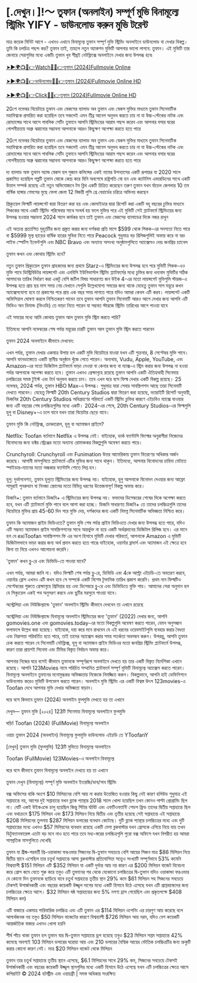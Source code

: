 <h1>[.দেখুন।]!～ তুফান (অনলাইন) সম্পূর্ণ মুভি বিনামূল্যে স্ট্রিমিং YIFY - ডাউনলোড করুন মুভি টরেন্ট</h1>
মাত্র কয়েক মিনিট আগে - এখনও এখানে বিনামূল্যে তুফান সম্পূর্ণ মুভি স্ট্রিমিং অনলাইনে ডাউনলোড বা দেখার বিকল্প। তুমি কি চলচিত্র পছন্দ কর? তুফান তাই, তাহলে নতুন অ্যাকশন মুভিটি আপনার ভালো লাগবে: তুফান। এই মুভিটি তার জেনারে সেরাগুলির মধ্যে একটি৷ তুফান খুব শীঘ্রই নেটফ্লিক্সে অনলাইনে দেখার জন্য উপলব্ধ হবে৷

[➤►🌍📺📱👉Watch🔴✅👉তুফান (2024)Fullmovie Online](https://t.co/jKevWnqxMq)

[➤►🌍📺📱👉ডাউনলোড🔴✅👉তুফান (2024)Fullmovie Online HD](https://t.co/jKevWnqxMq)

[➤►🌍📺📱👉Click🔴✅👉তুফান (2024)Fullmovie Online HD](https://t.co/jKevWnqxMq)

20শে নভেম্বর থিয়েটারে তুফান এবং স্নেকসের ব্যালাড অব তুফান এবং স্নেকস মুক্তির মাধ্যমে তুফান সিনেমাটিক মহাবিশ্বকে প্রসারিত করা হয়েছিল তবে সকলেই এমন তীব্র আবেগ অনুভব করতে চায় না যা উচ্চ-স্টেকের নাটক এবং রোম্যান্সের সাথে আসে পাবলিক সেটিং তুফানে আপনি স্ট্রিমিংয়ের আরাম পছন্দ করেন এবং আপনার বসার ঘরের গোপনীয়তায় অশ্রু ঝরানোর সম্ভাবনা আপনাকে আরও কিছুক্ষণ অপেক্ষা করতে হতে পারে

20শে নভেম্বর থিয়েটারে তুফান এবং স্নেকসের ব্যালাড অব তুফান এবং স্নেকস মুক্তির মাধ্যমে তুফান সিনেমাটিক মহাবিশ্বকে প্রসারিত করা হয়েছিল তবে সকলেই এমন তীব্র আবেগ অনুভব করতে চায় না যা উচ্চ-স্টেকের নাটক এবং রোম্যান্সের সাথে আসে পাবলিক সেটিং তুফানে আপনি স্ট্রিমিংয়ের আরাম পছন্দ করেন এবং আপনার বসার ঘরের গোপনীয়তায় অশ্রু ঝরানোর সম্ভাবনা আপনাকে আরও কিছুক্ষণ অপেক্ষা করতে হতে পারে

দ্য ব্যালাড অফ তুফান অ্যান্ড স্নেকস হল সুজান কলিন্সের একই নামের উপন্যাসের একটি রূপান্তর যা 2020 সালে প্রকাশিত হয়েছিল গল্পটি তুফান স্নোকে কেন্দ্র করে যিনি অবশেষে রাষ্ট্রপতি স্নো হন এবং ক্যাটনিস এভারডিনের সাথে একটি উত্তাল সম্পর্ক রয়েছে এই নতুন অভিযোজনে টম ব্লিথ একটি চিত্রিত করেছেন তরুণ তুফান যখন র্যাচেল জেগলার 10 তম বার্ষিক হাঙ্গার গেমসের মুছে ফেলা জেলা 12 বিজয়ী লুসি গ্রে বেয়ার্ডের চরিত্রে অভিনয় করছেন

প্রিক্যুয়েল ফিল্মটি লায়ন্সগেট দ্বারা বিতরণ করা হয় এবং কোলাইডার দ্বারা রিপোর্ট করা একটি বহু বছরের চুক্তির মাধ্যমে পিককের সাথে একটি স্ট্রিমিং পরিষেবার সাথে সংঘর্ষ হয় ফলে মুক্তির পরে এই মুভিটি সেই প্ল্যাটফর্মে স্ট্রিমিংয়ের জন্য উপলব্ধ হওয়ার সম্ভাবনা 2024 সালে কার্যকর হবে তাই তুফান এবং স্নেকসের ব্যালাডের দিকে নজর রাখুন

এই অত্যন্ত প্রত্যাশিত মুহুর্তটির জন্য প্রস্তুত করার জন্য দর্শকরা প্রতি মাসে $599 থেকে পিকক-এর সদস্যতা নিতে পারে বা $5999 মূল্য ছাড়ের বার্ষিক হারের সুবিধা নিতে পারে Peacock শুধুমাত্র বড় রিলিজগুলিই অফার করে না বরং লাইভ স্পোর্টস ইভেন্টগুলি এবং NBC Bravo এবং অন্যান্য অসংখ্য অনুষ্ঠানগুলিতে অ্যাক্সেসও দেয়৷ জনপ্রিয় চ্যানেল

তুফান কখন এবং কোথায় স্ট্রিমিং হবে?

নতুন তুফান প্রিক্যুয়েল তুফান গ্রাহকদের জন্য প্রথমে Starz-এ স্ট্রিমিংয়ের জন্য উপলব্ধ হবে পরে মুভিটি পিকক-এও মুক্তি পাবে ডিস্ট্রিবিউটর লায়ন্সগেট এবং এনবিসি ইউনিভার্সাল স্ট্রিমিং প্ল্যাটফর্মের মধ্যে চুক্তির জন্য ধন্যবাদ মুভিটির সঠিক আগমনের তারিখ নির্ধারণ করা একটু বেশি জটিল বিষয় সাধারণত জন উইক 4-এর মতো লায়ন্সগেট মুভিগুলি স্টারজ-এ উপলব্ধ হতে প্রায় ছয় মাস সময় নেয় যেখানে সেগুলি উল্লেখযোগ্য সময়ের জন্য থাকে যেহেতু তুফান সাপ ময়ূরে কখন অ্যাক্সেসযোগ্য হবে তা প্রকাশের পরে প্রায় এক বছর সময় লাগতে পারে যদিও আমরা কেবল এটি করব। লায়ন্সগেট একটি অফিসিয়াল ঘোষণা করলে নিশ্চিতকরণ পাবেন তবে তুফান আপনি তুফান সিনেমাটি আরও আগে দেখার জন্য আপনি এটি ভিডিও অন ডিমান্ড (ভিওডি) তে ভাড়া নিতে পারেন যা সম্ভবত স্টারজে স্ট্রিমিং তারিখের আগে পাওয়া যাবে

এই সময়ের মধ্যে আমি কোথায় তুফান আল তুফান মুভি স্ট্রিম করতে পারি?

ইতিমধ্যে আপনি নভেম্বরের শেষ পর্যন্ত ময়ূরের চারটি তুফান আল তুফান মুভি স্ট্রিম করতে পারবেন

তুফান 2024 অনলাইনে কীভাবে দেখবেন:

এখন পর্যন্ত, তুফান দেখার একমাত্র উপায় হল একটি মুভি থিয়েটারে যাওয়া যখন এটি শুক্রবার, 8 সেপ্টেম্বর মুক্তি পাবে। আপনি ফানডাঙ্গোতে একটি স্থানীয় অনুষ্ঠান খুঁজে পেতে পারেন। অন্যথায়, Vudu, Apple, YouTube, এবং Amazon-এর মতো ডিজিটাল প্ল্যাটফর্মে ভাড়া নেওয়া বা কেনার জন্য বা ম্যাক্স-এ স্ট্রিম করার জন্য উপলব্ধ না হওয়া পর্যন্ত আপনাকে অপেক্ষা করতে হবে। তুফান এখনও প্রেক্ষাগৃহে রয়েছে তুফান আপনি একটি ঐতিহ্যবাহী সিনেমায় চলচ্চিত্রের সমস্ত টুইস্ট এবং টার্ন অনুভব করতে চান। তবে এখন ঘরে বসে ফিল্ম দেখার একটি বিকল্প রয়েছে। 25 নভেম্বর, 2024 পর্যন্ত, তুফান HBO Max-এ উপলব্ধ। শুধুমাত্র যারা সেবার সাবস্ক্রিপশন আছে তারা সিনেমাটি দেখতে পারবেন। যেহেতু ফিল্মটি 20th Century Studios দ্বারা বিতরণ করা হয়েছে, ভ্যারাইটি রিপোর্ট অনুযায়ী, ডিজনির 20th Century Studios অধিগ্রহণের পরিবর্তে একটি স্ট্রিমিং চুক্তির কারণে এইচবিও ম্যাক্সে যাওয়ার জন্য এটি বছরের শেষ চলচ্চিত্রগুলির মধ্যে একটি। 2024-এর শেষে, 20th Century Studios-এর ফিল্মগুলি হুলু বা Disney+-এ চলে যাবে যখন তারা থিয়েটার ছেড়ে যাবে।

তুফান মুভি কি নেটফ্লিক্স, ক্রাঞ্চারোল, হুলু বা অ্যামাজন প্রাইমে?

Netflix: Toofan বর্তমানে Netflix এ উপলব্ধ নেই। যাইহোক, ডার্ক ফ্যান্টাসি ফিল্মের অনুরাগীরা নিজেদের বিনোদনের জন্য ডক্টর স্ট্রেঞ্জের মতো অন্যান্য রোমাঞ্চকর বিকল্পগুলি অন্বেষণ করতে পারে।

Crunchyroll: Crunchyroll এবং Funimation উত্তর আমেরিকায় তুফান বিতরণের অধিকার অর্জন করেছে। আগামী মাসগুলিতে প্ল্যাটফর্মে এটির মুক্তির জন্য সাথে থাকুন। ইতিমধ্যে, আপনার বিনোদনের চাহিদা মেটাতে স্পাইডার-ম্যানের মতো অন্ধকার ফ্যান্টাসি শোতে লিপ্ত হন।

হুলু: দুর্ভাগ্যবশত, তুফান হুলুতে স্ট্রিমিংয়ের জন্য উপলব্ধ নয়। যাইহোক, হুলু আপনাকে বিনোদন দেওয়ার জন্য আফ্রো সামুরাই পুনরুত্থান বা নিনজা স্ক্রোলের মতো বিভিন্ন ধরণের উত্তেজনাপূর্ণ বিকল্প অফার করে।

ডিজনি+: তুফান বর্তমানে ডিজনি+ এ স্ট্রিমিংয়ের জন্য উপলব্ধ নয়। ভক্তদের ডিসেম্বরের শেষের দিকে অপেক্ষা করতে হবে, যখন এটি প্ল্যাটফর্মে মুক্তি পাবে বলে আশা করা হচ্ছে। ডিজনি সাধারণত ডিজনি+ তে তাদের চলচ্চিত্রগুলি তাদের থিয়েটারে মুক্তির প্রায় 45-60 দিন পরে মুক্তি দেয়, দর্শকদের জন্য একটি নিমগ্ন সিনেমাটিক অভিজ্ঞতা নিশ্চিত করে।

তুফান কি অ্যামাজন প্রাইম ভিডিওতে? তুফান মুভি শেষ পর্যন্ত প্রাইম ভিডিওতে দেখার জন্য উপলব্ধ হতে পারে, যদিও এটি সম্ভবত অ্যামাজন প্রাইম সাবস্ক্রিপশনের সাথে অন্তর্ভুক্ত না হয়ে একটি অর্থপ্রদানের ডিজিটাল রিলিজ হবে। এর মানে হল যে exiToofan সাবস্ক্রিপশন ফি এর অংশ হিসাবে মুভিটি দেখার পরিবর্তে, আপনাকে Amazon এ মুভিটি ডিজিটালভাবে ভাড়া করার জন্য অর্থ প্রদান করতে হতে পারে৷ যাইহোক, ওয়ার্নার ব্রাদার্স এবং অ্যামাজন এই ক্ষেত্রে হবে কিনা তা নিয়ে এখনও আলোচনা করেনি।

'তুফান' কখন ব্লু-রে এবং ডিভিডি-তে পাওয়া যাবে?

এখন পর্যন্ত, আমরা জানি না। যদিও ফিল্মটি শেষ পর্যন্ত ব্লু-রে, ডিভিডি এবং 4কে আল্ট্রা এইচডি-তে অবতরণ করবে, ওয়ার্নার ব্রোস এখনও এটি কখন হবে সে সম্পর্কে একটি বিশেষ টুফানিক তারিখ প্রকাশ করেনি। প্রথম নান ফিল্মটিও সেপ্টেম্বরের শুরুতে প্রেক্ষাগৃহে প্রিমিয়ার হয় এবং ডিসেম্বরে ব্লু-রে এবং ডিভিডিতে মুক্তি পায়। আমাদের সেরা অনুমান হল যে সিক্যুয়েল একই পথ অনুসরণ করবে এবং ছুটির মরসুমে পাওয়া যাবে।

অস্ট্রেলিয়া এবং নিউজিল্যান্ডে 'তুফান' অনলাইন স্ট্রিমিং কীভাবে দেখবেন তা এখানে রয়েছে

অস্ট্রেলিয়া এবং নিউজিল্যান্ডে বিনামূল্যে অনলাইন স্ট্রিমিংয়ের জন্য 'তুফান' (2022) দেখার জন্য, আপনি gomovies.one এবং gomovies.today-এর মতো বিকল্পগুলি অন্বেষণ করতে পারেন, যেমন অনুসন্ধান ফলাফলে উল্লেখ করা হয়েছে। যাইহোক, দয়া করে মনে রাখবেন যে এই ধরনের ওয়েবসাইটগুলি ব্যবহার করার বৈধতা এবং নিরাপত্তা পরিবর্তিত হতে পারে, তাই তাদের অ্যাক্সেস করার সময় সতর্কতা অবলম্বন করুন। উপরন্তু, আপনি তুফান চেক করতে পারেন যে সিনেমাটি নেটফ্লিক্স, হুলু বা অ্যামাজন প্রাইম ভিডিওর মতো জনপ্রিয় স্ট্রিমিং প্ল্যাটফর্মে উপলব্ধ, কারণ তারা প্রায়শই সিনেমা এবং টিভির বিস্তৃত নির্বাচন অফার করে।

আপনার নিজের ঘরে বসেই কীভাবে তুফানকে সম্পূর্ণরূপে অনলাইনে দেখতে হয় তার একটি বিস্তৃত নির্দেশিকা এখানে রয়েছে। আপনি 123Movies নামে পরিচিত সম্মানিত প্ল্যাটফর্মে সম্পূর্ণ মুভিটি বিনামূল্যে অ্যাক্সেস করতে পারেন। বিনামূল্যে অনলাইনে তুফানের মনোমুগ্ধকর অভিজ্ঞতায় নিজেকে নিমজ্জিত করুন। বিকল্পভাবে, আপনি হাই ডেফিনিশনে ডাউনলোড করেও মুভিটি উপভোগ করতে পারেন। অনলাইন মুভি স্ট্রিমিং এর একটি বিশ্বস্ত উৎস 123movies-এ Toofan দেখে আপনার মুভি দেখার অভিজ্ঞতা বাড়ান।

ঘরে বসে কিভাবে তুফান (2024) অনলাইন ফুলমুভি দেখতে হয় তা এখানে

দেখুন— তুফান মুভি [২০২৪] 123টি সিনেমায় বিনামূল্যে অনলাইনে ফুলমুভি

ঘড়ি! Toofan (2024) (FullMovie) বিনামূল্যে অনলাইন

ওয়াচ তুফান 2024 (অনলাইন) বিনামূল্যে ফুলমুভি ডাউনলোড এইচডি তে YToofanY

[দেখুন] তুফান মুভি (ফুলমুভি) 123টি মুভিতে বিনামূল্যে অনলাইনে

Toofan (FullMovie) 123Movies-এ অনলাইন বিনামূল্যে

ঘরে বসে কীভাবে তুফান বিনামূল্যে অনলাইন দেখতে হয় তা এখানে

তুফান দেখুন (বিনামূল্যে) সম্পূর্ণ মুভি অনলাইন ইংরেজি/ডাব/সাব স্ট্রিমিং

বক্স অফিসের বাকি অংশে $10 মিলিয়নের বেশি আয় না করায় উত্তেজিত হওয়ার কিছু নেই কারণ হলিউড শুধুমাত্র এই সপ্তাহান্তে নয়, আগের দুই সপ্তাহান্তে যখন ব্ল্যাক প্যান্থার 2018 সালে খোলা হয়েছিল তখন কোনও পাল্টা প্রোগ্রামিং ছিল না। যেটি একই উইকএন্ডে চালু হয়েছিল কিন্তু পিটার র্যাবিট এবং এফটিওফ্যান্টি শেডস ফ্রিড তাদের দ্বিতীয় সপ্তাহান্তে ছিল এবং যথাক্রমে $175 মিলিয়ন এবং $173 মিলিয়ন নিয়ে দ্বিতীয় এবং তৃতীয় হয়েছে সেই সপ্তাহান্তে এই সপ্তাহান্তে $208 মিলিয়নের তুলনায় $287 মিলিয়ন ডলারের ব্যবধান কেটেছে। দুটি ব্ল্যাক প্যান্থার চলচ্চিত্রের মধ্যে এবং দুটি সপ্তাহান্তের মধ্যে এখনও $57 মিলিয়নের ব্যবধান রয়েছে একটি মেগা ব্লকবাস্টার যখন গ্রোসকে এগিয়ে নিয়ে যায় তখন ডিটুফ্যানফারেন্স এতটা বড় মনে নাও হতে পারে তবে মধ্য-স্তরের চলচ্চিত্রগুলি পুরো বক্স অফিসে যখন বিপরীত হয় আমরা সাম্প্রতিক মাসগুলিতে দেখেছি

তুফান যা গ্রীষ্ম-পরবর্তী প্রি-ওয়াকান্ডা ফরএভার সিজনের দ্বি-তুফান সবচেয়ে বেশি আয়ের সিজন মাত্র $86 মিলিয়ন নিয়ে দ্বিতীয় স্থানে এসেছিল তার চতুর্থ সপ্তাহান্তে আসা ব্লকবাস্টার প্রতিযোগিতা সত্ত্বেও সংখ্যাটি সম্পূর্ণভাবে 53% কমেনি বিশ্বব্যাপী $151 মিলিয়ন এটি $352 মিলিয়ন যা একটি দুর্দান্ত আয় নয় কারণ এর $200 মিলিয়ন বাজেট বিবেচনা করে গ্রোস কমে যেতে শুরু করে তবুও এটি তুফানের পর থেকে যেকোনো চলচ্চিত্রের দ্বি-তুফান যদিও ওয়াকান্ডা ফরএভার যে কোনো দিন তুফানকে ছাড়িয়ে যাবে চতুর্থ সপ্তাহান্তে তৃতীয় স্থান 29% কমে $61 মিলিয়ন সহ সিজনের সবচেয়ে টেকসই উপার্জনকারী এবং বছরের কয়েকটি উজ্জ্বল দাগের মধ্যে একটি হিসাবে উঠে এসেছে যখন এটি প্রাপ্তবয়স্কদের জন্য চলচ্চিত্রের ক্ষেত্রে আসে। $32 মিলিয়ন ষষ্ঠ সপ্তাহান্তের জন্য 5% নগণ্য হ্রাস পেয়েছিল এবং প্রকৃতপক্ষে $408 মিলিয়ন কম)

এটি বাজারে একমাত্র পারিবারিক চলচ্চিত্র এবং এটি তুফান এর $114 মিলিয়ন ওপেনিং এর চারগুণ আয় করেছে বলে আশ্চর্যজনক নয় তবুও $50 মিলিয়ন বাজেটের কারণে বিশ্বব্যাপী $726 মিলিয়ন আয় নরম, যদিও বেশ কয়েকটি আন্তর্জাতিক বাজার এখনও খোলা হয়নি

শীর্ষ পাঁচে থাকা তুফান হল তুফান যার দ্বি-তুফান সপ্তাহান্তে ড্রপ হয়েছে তবুও $23 মিলিয়ন সপ্তম সপ্তাহান্তে 42% কমেছে অবশ্যই 103 মিলিয়ন ডলারের ঘরোয়া আয় এবং 210 ডলারের বৈশ্বিক আয়ের ভৌতিক চলচ্চিত্রটির জন্য ভ্রুকুটি করার কোনো কারণ নেই। মাত্র $20 মিলিয়ন বাজেট থেকে মিলিয়ন

তুফান তার চতুর্থ সপ্তাহান্তে তৃতীয় স্থানে এসেছে, $6.1 মিলিয়নের সাথে 29% কম, সিজনের সবচেয়ে টেকসই উপার্জনকারী এবং বছরের কয়েকটি উজ্জ্বল স্থানগুলির মধ্যে একটি হিসাবে উঠে এসেছে যখন এটি চলচ্চিত্রের ক্ষেত্রে আসে কপিরাইট © 2024 হটস্ট্রীম এবং ওয়াচফ্রী | সমস্ত অধিকার সংরক্ষিত
